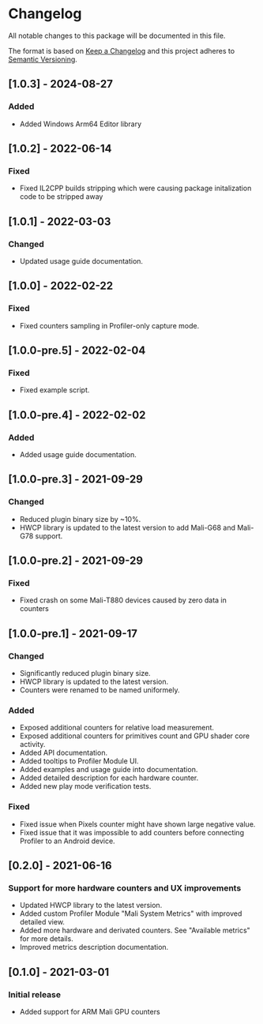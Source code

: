 # Changelog
All notable changes to this package will be documented in this file.

The format is based on [Keep a Changelog](http://keepachangelog.com/en/1.0.0/)
and this project adheres to [Semantic Versioning](http://semver.org/spec/v2.0.0.html).

## [1.0.3] - 2024-08-27
### Added
- Added Windows Arm64 Editor library

## [1.0.2] - 2022-06-14
### Fixed
- Fixed IL2CPP builds stripping which were causing package initalization code to be stripped away

## [1.0.1] - 2022-03-03
### Changed
- Updated usage guide documentation.

## [1.0.0] - 2022-02-22
### Fixed
- Fixed counters sampling in Profiler-only capture mode.

## [1.0.0-pre.5] - 2022-02-04
### Fixed
- Fixed example script.

## [1.0.0-pre.4] - 2022-02-02
### Added
- Added usage guide documentation.

## [1.0.0-pre.3] - 2021-09-29
### Changed
- Reduced plugin binary size by ~10%.
- HWCP library is updated to the latest version to add Mali-G68 and Mali-G78 support.

## [1.0.0-pre.2] - 2021-09-29
### Fixed
- Fixed crash on some Mali-T880 devices caused by zero data in counters

## [1.0.0-pre.1] - 2021-09-17

### Changed
- Significantly reduced plugin binary size.
- HWCP library is updated to the latest version.
- Counters were renamed to be named uniformely.

### Added
- Exposed additional counters for relative load measurement.
- Exposed additional counters for primitives count and GPU shader core activity.
- Added API documentation.
- Added tooltips to Profiler Module UI.
- Added examples and usage guide into documentation.
- Added detailed description for each hardware counter.
- Added new play mode verification tests.

### Fixed
- Fixed issue when Pixels counter might have shown large negative value.
- Fixed issue that it was impossible to add counters before connecting Profiler to an Android device.

## [0.2.0] - 2021-06-16

### Support for more hardware counters and UX improvements
- Updated HWCP library to the latest version.
- Added custom Profiler Module "Mali System Metrics" with improved detailed view.
- Added more hardware and derivated counters. See "Available metrics" for more details.
- Improved metrics description documentation.

## [0.1.0] - 2021-03-01

### Initial release
- Added support for ARM Mali GPU counters
